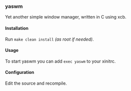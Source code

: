 ### yaswm
Yet another simple window manager, written in C using xcb.

#### Installation
Run `make clean install` *(as root if needed)*.

#### Usage
To start yaswm you can add `exec yaswm` to your xinitrc.

#### Configuration
Edit the source and recompile.
